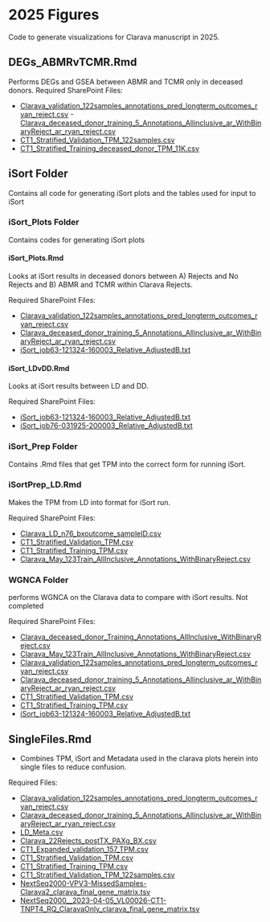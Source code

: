 # 2025 Figures 
Code to generate visualizations for Clarava manuscript in 2025.

## DEGs_ABMRvTCMR.Rmd
Performs DEGs and GSEA between ABMR and TCMR only in deceased donors.
Required SharePoint Files:
- [Clarava_validation_122samples_annotations_pred_longterm_outcomes_ryan_reject.csv](https://verici.sharepoint.com/:x:/s/VericiAssaysDevelopment/EYzEfseaylREsJKdrt82u7kB1kllosokEyomimVgv1urZg?e=3yBO5D)
-[Clarava_deceased_donor_training_5_Annotations_Allinclusive_ar_WithBinaryReject_ar_ryan_reject.csv](https://verici.sharepoint.com/:x:/s/VericiAssaysDevelopment/ERyzCcJcC0hNmWTTGF1huzYB0dkEzcMf9FJlBGBTF23WJQ?e=tGKbm1)
- [CT1_Stratified_Validation_TPM_122samples.csv](https://verici.sharepoint.com/:x:/s/VericiAssaysDevelopment/Eb6udeV231dAkDLwYhwVKIoBSdpwB_QaC2ZGUZiEZ8-DXA?e=Nc9bN1)
- [CT1_Stratified_Training_deceased_donor_TPM_11K.csv](https://verici.sharepoint.com/:x:/s/VericiAssaysDevelopment/EXsWrhdRRHJKpLyC_v4ApMQBR7gz6YAxpB2Z0nEcDnuLHQ?e=N5rCZa)

## iSort Folder
Contains all code for generating iSort plots and the tables used for input to iSort

### iSort_Plots Folder
Contains codes for generating iSort plots

#### iSort_Plots.Rmd
Looks at iSort results in deceased donors between A) Rejects and No Rejects and B) ABMR and TCMR within Clarava Rejects.

Required SharePoint Files:
- [Clarava_validation_122samples_annotations_pred_longterm_outcomes_ryan_reject.csv](https://verici.sharepoint.com/:x:/s/VericiAssaysDevelopment/EYzEfseaylREsJKdrt82u7kB1kllosokEyomimVgv1urZg?e=3yBO5D)
- [Clarava_deceased_donor_training_5_Annotations_Allinclusive_ar_WithBinaryReject_ar_ryan_reject.csv](https://verici.sharepoint.com/:x:/s/VericiAssaysDevelopment/ERyzCcJcC0hNmWTTGF1huzYB0dkEzcMf9FJlBGBTF23WJQ?e=tGKbm1)
- [iSort_job63-121324-160003_Relative_AdjustedB.txt](https://verici.sharepoint.com/:t:/s/VericiAssaysDevelopment/EfWFr4Q2Xh9LiqoRmZVfnTUBQG6WyL0JnZkrOMTm0xpphw?e=XlCELG)

#### iSort_LDvDD.Rmd
Looks at iSort results between LD and DD.

Required SharePoint Files:
- [iSort_job63-121324-160003_Relative_AdjustedB.txt](https://verici.sharepoint.com/:t:/s/VericiAssaysDevelopment/EfWFr4Q2Xh9LiqoRmZVfnTUBQG6WyL0JnZkrOMTm0xpphw?e=XlCELG)
- [iSort_job76-031925-200003_Relative_AdjustedB.txt](https://verici.sharepoint.com/:t:/s/VericiAssaysDevelopment/ERZ8BWu5naBOgv6U3to8U7cBAIxM9_y9Ofo7JIYz8PW7Nw?e=wjYkDE)

### iSort_Prep Folder
Contains .Rmd files that get TPM into the correct form for running iSort.

### iSortPrep_LD.Rmd
Makes the TPM from LD into format for iSort run.

Required SharePoint Files:
- [Clarava_LD_n76_bxoutcome_sampleID.csv](https://verici.sharepoint.com/:x:/s/VericiAssaysDevelopment/EaGixfB7w0lNmmAw_Wj4edIBPYj2vjGPrBGjur6uTgbbUg?e=8jcwf1)
- [CT1_Stratified_Validation_TPM.csv](https://verici.sharepoint.com/:x:/s/VericiAssaysDevelopment/Ea6_BbCQ7CNPrvmYRiYdfi8B8haq2jeDOS7aEJh08I5z6g?e=KAqPuV)
- [CT1_Stratified_Training_TPM.csv](https://verici.sharepoint.com/:x:/s/VericiAssaysDevelopment/EeeIUto1cG9CoIQ2D4UkzgIBfrrTy0FgX0-DKAmchem0Aw?e=LfqPu5)
- [Clarava_May_123Train_AllInclusive_Annotations_WithBinaryReject.csv](https://verici.sharepoint.com/:x:/s/VericiAssaysDevelopment/EQ7l1OwH9gdFqOS4an4zo-8BEkcPqTF4bHX7aKTCE5PuBQ?e=hsUigA)

### WGNCA Folder
performs WGNCA on the Clarava data to compare with iSort results. Not completed

Required SharePoint Files:
- [Clarava_deceased_donor_Training_Annotations_AllInclusive_WithBinaryReject.csv](https://verici.sharepoint.com/:x:/s/VericiAssaysDevelopment/EX2TF2XhK2xOmBxTeEqCbJ4BvJKI-wU3plQ3SMWEisZQQA?e=QhWVDf)
- [Clarava_May_123Train_AllInclusive_Annotations_WithBinaryReject.csv](https://verici.sharepoint.com/:x:/s/VericiAssaysDevelopment/EQ7l1OwH9gdFqOS4an4zo-8BEkcPqTF4bHX7aKTCE5PuBQ?e=hsUigA)
- [Clarava_validation_122samples_annotations_pred_longterm_outcomes_ryan_reject.csv](https://verici.sharepoint.com/:x:/s/VericiAssaysDevelopment/EYzEfseaylREsJKdrt82u7kB1kllosokEyomimVgv1urZg?e=3yBO5D)
- [Clarava_deceased_donor_training_5_Annotations_Allinclusive_ar_WithBinaryReject_ar_ryan_reject.csv](https://verici.sharepoint.com/:x:/s/VericiAssaysDevelopment/ERyzCcJcC0hNmWTTGF1huzYB0dkEzcMf9FJlBGBTF23WJQ?e=tGKbm1)
- [CT1_Stratified_Validation_TPM.csv](https://verici.sharepoint.com/:x:/s/VericiAssaysDevelopment/Ea6_BbCQ7CNPrvmYRiYdfi8B8haq2jeDOS7aEJh08I5z6g?e=KAqPuV)
- [CT1_Stratified_Training_TPM.csv](https://verici.sharepoint.com/:x:/s/VericiAssaysDevelopment/EeeIUto1cG9CoIQ2D4UkzgIBfrrTy0FgX0-DKAmchem0Aw?e=LfqPu5)
- [iSort_job63-121324-160003_Relative_AdjustedB.txt](https://verici.sharepoint.com/:t:/s/VericiAssaysDevelopment/EfWFr4Q2Xh9LiqoRmZVfnTUBQG6WyL0JnZkrOMTm0xpphw?e=XlCELG)

## SingleFiles.Rmd
- Combines TPM, iSort and Metadata used in the clarava plots herein into single files to reduce confusion.

Required Files:
- [Clarava_validation_122samples_annotations_pred_longterm_outcomes_ryan_reject.csv](https://verici.sharepoint.com/:x:/s/VericiAssaysDevelopment/EYzEfseaylREsJKdrt82u7kB1kllosokEyomimVgv1urZg?e=3yBO5D)
- [Clarava_deceased_donor_training_5_Annotations_Allinclusive_ar_WithBinaryReject_ar_ryan_reject.csv](https://verici.sharepoint.com/:x:/s/VericiAssaysDevelopment/ERyzCcJcC0hNmWTTGF1huzYB0dkEzcMf9FJlBGBTF23WJQ?e=tGKbm1)
- [LD_Meta.csv](https://verici.sharepoint.com/:x:/s/VericiAssaysDevelopment/EYyt7QKB0pZHhJyLfPZLSfQB5LYeET8MlRsaPe8eHc3xsw?e=wDkbyE)
- [Clarava_22Rejects_postTX_PAXg_BX.csv](https://verici.sharepoint.com/:x:/s/VericiAssaysDevelopment/ETC6DUZLiD1Kg6bBw8D7-fcBNIAPfKceyldjA7c50waYfw?e=RGFkRg)
- [CT1_Expanded_validation_157_TPM.csv](https://verici.sharepoint.com/:x:/s/VericiAssaysDevelopment/EQx-fdDdPjVGia-nTlRocBUBB6yv7Du55emuB3B4NEkRwA?e=ukbFaB)
- [CT1_Stratified_Validation_TPM.csv](https://verici.sharepoint.com/:x:/s/VericiAssaysDevelopment/Ea6_BbCQ7CNPrvmYRiYdfi8B8haq2jeDOS7aEJh08I5z6g?e=KAqPuV)
- [CT1_Stratified_Training_TPM.csv](https://verici.sharepoint.com/:x:/s/VericiAssaysDevelopment/EeeIUto1cG9CoIQ2D4UkzgIBfrrTy0FgX0-DKAmchem0Aw?e=LfqPu5)
- [CT1_Stratified_Validation_TPM_122samples.csv](https://verici.sharepoint.com/:x:/s/VericiAssaysDevelopment/Eb6udeV231dAkDLwYhwVKIoBSdpwB_QaC2ZGUZiEZ8-DXA?e=Nc9bN1)
- [NextSeq2000-VPV3-MissedSamples-Clarava2_clarava_final_gene_matrix.tsv](https://verici.sharepoint.com/:u:/s/VericiAssaysDevelopment/EZNpwkMV391BgQboxjc0DhYBf6DWt4dXvmkMeXvBDIJBbA?e=a3IUwc)
- [NextSeq2000__2023-04-05_VL00026-CT1-TNPT4_RQ_ClaravaOnly_clarava_final_gene_matrix.tsv](https://verici.sharepoint.com/:u:/s/VericiAssaysDevelopment/EZNpwkMV391BgQboxjc0DhYBf6DWt4dXvmkMeXvBDIJBbA?e=6ts0A1)

